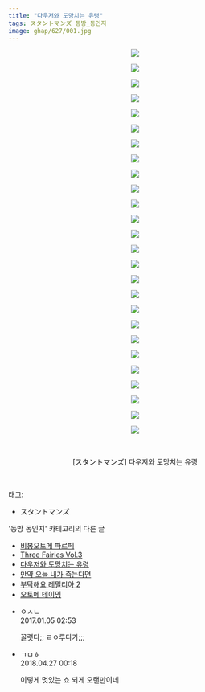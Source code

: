 ```yaml
---
title: "다우저와 도망치는 유령"
tags: スタントマンズ 동방_동인지
image: ghap/627/001.jpg
---
```

<div class="article">
<p style="text-align: center; clear: none; float: none;"><img src="{{ site.nasurl }}/ghap/627/001.jpg"/></p>
<p style="text-align: center; clear: none; float: none;"><img src="{{ site.nasurl }}/ghap/627/002.jpg"/></p>
<p style="text-align: center; clear: none; float: none;"><img src="{{ site.nasurl }}/ghap/627/003.jpg"/></p>
<p style="text-align: center; clear: none; float: none;"><img src="{{ site.nasurl }}/ghap/627/004.jpg"/></p>
<p style="text-align: center; clear: none; float: none;"><img src="{{ site.nasurl }}/ghap/627/005.jpg"/></p>
<p style="text-align: center; clear: none; float: none;"><img src="{{ site.nasurl }}/ghap/627/006.jpg"/></p>
<p style="text-align: center; clear: none; float: none;"><img src="{{ site.nasurl }}/ghap/627/007.jpg"/></p>
<p style="text-align: center; clear: none; float: none;"><img src="{{ site.nasurl }}/ghap/627/008.jpg"/></p>
<p style="text-align: center; clear: none; float: none;"><img src="{{ site.nasurl }}/ghap/627/009.jpg"/></p>
<p style="text-align: center; clear: none; float: none;"><img src="{{ site.nasurl }}/ghap/627/010.jpg"/></p>
<p style="text-align: center; clear: none; float: none;"><img src="{{ site.nasurl }}/ghap/627/011.jpg"/></p>
<p style="text-align: center; clear: none; float: none;"><img src="{{ site.nasurl }}/ghap/627/012.jpg"/></p>
<p style="text-align: center; clear: none; float: none;"><img src="{{ site.nasurl }}/ghap/627/013.jpg"/></p>
<p style="text-align: center; clear: none; float: none;"><img src="{{ site.nasurl }}/ghap/627/014.jpg"/></p>
<p style="text-align: center; clear: none; float: none;"><img src="{{ site.nasurl }}/ghap/627/015.jpg"/></p>
<p style="text-align: center; clear: none; float: none;"><img src="{{ site.nasurl }}/ghap/627/016.jpg"/></p>
<p style="text-align: center; clear: none; float: none;"><img src="{{ site.nasurl }}/ghap/627/017.jpg"/></p>
<p style="text-align: center; clear: none; float: none;"><img src="{{ site.nasurl }}/ghap/627/018.jpg"/></p>
<p style="text-align: center; clear: none; float: none;"><img src="{{ site.nasurl }}/ghap/627/019.jpg"/></p>
<p style="text-align: center; clear: none; float: none;"><img src="{{ site.nasurl }}/ghap/627/020.jpg"/></p>
<p style="text-align: center; clear: none; float: none;"><img src="{{ site.nasurl }}/ghap/627/021.jpg"/></p>
<p style="text-align: center; clear: none; float: none;"><img src="{{ site.nasurl }}/ghap/627/022.jpg"/></p>
<p style="text-align: center; clear: none; float: none;"><img src="{{ site.nasurl }}/ghap/627/023.jpg"/></p>
<p style="text-align: center; clear: none; float: none;"><img src="{{ site.nasurl }}/ghap/627/024.jpg"/></p>
<p style="text-align: center; clear: none; float: none;"><img src="{{ site.nasurl }}/ghap/627/025.jpg"/></p>
<p style="text-align: center; clear: none; float: none;"><img src="{{ site.nasurl }}/ghap/627/026.jpg"/></p>
<p style="text-align: center; clear: none; float: none;"><br/></p>
<p style="text-align: center; clear: none; float: none;">[スタントマンズ] 다우저와 도망치는 유령</p>
<p><br/></p>
</div><div class="tagTrail">
<p>태그: </p>
<ul>
<li>スタントマンズ</li>
</ul>
</div><div class="another">
<p>'동방 동인지' 카테고리의 다른 글</p>
<ul>
<li><a href="/2016-07-02-ghap_629">비봉오토메 파르페</a></li>
<li><a href="/2016-07-02-ghap_628">Three Fairies Vol.3</a></li>
<li><a href="/2016-07-02-ghap_627">다우저와 도망치는 유령</a></li>
<li><a href="/2016-07-01-ghap_626">만약 오늘 내가 죽는다면</a></li>
<li><a href="/2016-07-01-ghap_625">부탁해요 레밀리아 2</a></li>
<li><a href="/2016-07-01-ghap_624">오토메 테이밍</a></li>
</ul>
</div><div class="cb_module cb_fluid">
<div class="cb_wrt cb_profile">
<div class="comment">
<ul>
<li class="cb_thumb_off" id="comment14883388">
<div class="cb_comment_area">
<div class="cb_info_area">
<div class="cb_section">
<span class="cb_nick_name">ㅇㅅㄴ</span>
</div>
<div class="cb_section">
<span class="cb_date">2017.01.05 02:53 </span>
</div>
</div>
<div class="cb_dsc_comment">
<p class="cb_dsc">
											꼴렷다;; ㄹㅇ루다가;;; 
										</p>
</div>
</div></li>
<li class="cb_thumb_off" id="comment15245806">
<div class="cb_comment_area">
<div class="cb_info_area">
<div class="cb_section">
<span class="cb_nick_name">ㄱㅁㅎ</span>
</div>
<div class="cb_section">
<span class="cb_date">2018.04.27 00:18 </span>
</div>
</div>
<div class="cb_dsc_comment">
<p class="cb_dsc">
											이렇게 멋있는 쇼 되게 오랜만이네
										</p>
</div>
</div></li>
</ul>
</div>
</div><!-- commentList close -->
</div>